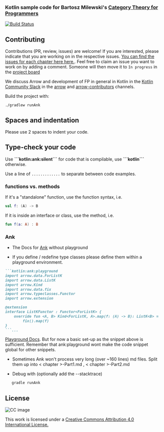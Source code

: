 ### Kotlin sample code for Bartosz Milewski's [Category Theory for Programmers](https://bartoszmilewski.com/2014/10/28/category-theory-for-programmers-the-preface/)

[![Build Status](https://travis-ci.org/arrow-kt/Category-Theory-for-Programmers.kt.svg)](https://travis-ci.org/arrow-kt/Category-Theory-for-Programmers.kt)

## Contributing
Contributions (PR, review, issues) are welcome!
If you are interested, please indicate that you are working on in the respective issues. [You can find the issues for each chapter here here.](https://github.com/arrow-kt/Category-Theory-for-Programmers.kt/issues). Feel free to claim an issue you want to work on by adding a comment. Someone will then move it to `In progress` in the [project board](https://github.com/arrow-kt/Category-Theory-for-Programmers.kt/projects/1)

We discuss Arrow and development of FP in general in Kotlin in the
[Kotlin Community Slack](https://slack.kotlinlang.org) in the [arrow](https://kotlinlang.slack.com/messages/C5UPMM0A0) and [arrow-contributors](https://kotlinlang.slack.com/messages/C8UK6RTHU) channels. 

Build the project with:

```
./gradlew runAnk
```

## Spaces and indentation

Please use 2 spaces to indent your code.

## Type-check your code

Use **\`\`\`kotlin:ank:silent\`\`\`** for code that is compilable, use **\`\`\`kotlin\`\`\`** otherwise.

Use a line of `.............` to separate between code examples. 

### functions vs. methods

If it's a "standalone" function, use the function syntax, i.e.
```kotlin
val f: (A) -> B
```

If it is inside an interface or class, use the method, i.e.

```kotlin
fun f(a: A) : B
```

### Ank

- The Docs for [Ank](https://github.com/arrow-kt/arrow/tree/master/modules/ank) without playground 

- If you define / redefine type classes please define them within a playground environment.
```markdown
```kotlin:ank:playground
import arrow.data.ForListK
import arrow.data.ListK
import arrow.Kind
import arrow.data.fix
import arrow.typeclasses.Functor
import arrow.extension

@extension
interface ListKFunctor : Functor<ForListK> {
    override fun <A, B> Kind<ForListK, A>.map(f: (A) -> B): ListK<B> =
        fix().map(f)
}
```... 
```
[Playground Docs](https://github.com/arrow-kt/arrow-playground).
But for now a basic set-up as the snippet above is sufficient. Remember that ank:playground wont make the code snippet global for other snippets.

- Sometimes Ank won't process very long (over ~160 lines) md files. Split them up into < chapter >-Part1.md , < chapter >-Part2.md

- Debug with (optionally add the --stacktrace)
```gradle
   gradle runAnk
```
## License 

![CC image](https://i.creativecommons.org/l/by/4.0/88x31.png)

This work is licensed under a [Creative Commons Attribution 4.0 International License.](https://creativecommons.org/licenses/by/4.0/)
